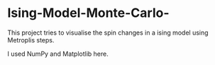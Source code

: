 # Ising-Model-Monte-Carlo-

This project tries to visualise the spin changes in a ising model using Metroplis steps.

I used NumPy and Matplotlib here. 
